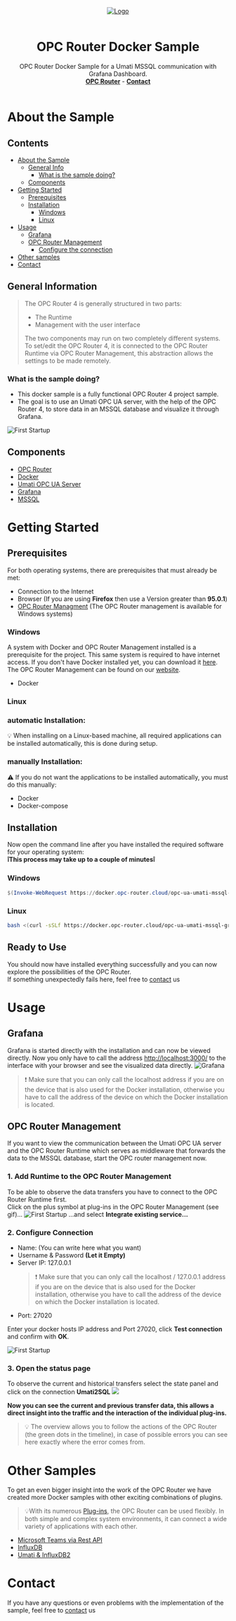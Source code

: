 <div align="center">
  <a href="https://opc-router.com/?utm_source=GitHub&utm_medium=DockerSample&utm_campaign=OpcUaUmatiMssqlGrafana">
    <img src="img/opc_router_logo.png" alt="Logo" >
  </a>
    <br />
    <br />
  <h1 align="center">OPC Router Docker Sample</h1>
  <p align="center">
    OPC Router Docker Sample for a Umati MSSQL communication with Grafana Dashboard.
    <br />
    <a href="https://opc-router.com/?utm_source=GitHub&utm_medium=DockerSample&utm_campaign=OpcUaUmatiMssqlGrafana"><strong>OPC Router</strong></a>
    -
    <a href="https://www.opc-router.com/contact-and-support/?utm_source=GitHub&utm_medium=DockerSample&utm_campaign=OpcUaUmatiMssqlGrafana"><strong>Contact</strong></a>
    <br />
    <br />
  </p>
</div>

# About the Sample
## Contents
* [About the Sample](#About-the-Sample)
  * [General Info](#general-information)
    * [What is the sample doing?](#What-is-the-sample-doing?)
  * [Components](#components)
* [Getting Started](#Getting-Started)
  * [Prerequisites](#Prerequisites)
  * [Installation](#Installation)
    - [Windows](#Windows)
    - [Linux](#Linux)
* [Usage](#usage)
    - [Grafana](#Grafana)
    - [OPC Router Management](#Opc-Router-Management)
      *  [Configure the connection](#2.-Configure-Connection)
* [Other samples](#Other-samples)
* [Contact](#contact)

## General Information
> The OPC Router 4 is generally structured in two parts:
> - The Runtime
> - Management with the user interface
>  
> The two components may run on two completely different systems.  
> To set/edit the OPC Router 4, it is connected to the OPC Router Runtime via OPC Router Management, this abstraction allows the settings to be made remotely.
### **What is the sample doing?**
- This docker sample is a fully functional OPC Router 4 project sample.
- The goal is to use an Umati OPC UA server, with the help of the OPC Router 4, to store data in an MSSQL database and visualize it through Grafana.

![First Startup](./img/Umati-DataDockerSample.png)

## Components
- [OPC Router](https://opc-router.com/?utm_source=GitHub&utm_medium=DockerSample&utm_campaign=OpcUaUmatiMssqlGrafana#test-now)
- [Docker](https://www.docker.com/)
- [Umati OPC UA Server](https://umati.org/)
- [Grafana](https://grafana.com/)
- [MSSQL](https://www.microsoft.com/de-de/sql-server/)

# Getting Started

## **Prerequisites**
For both operating systems, there are prerequisites that must already be met:
- Connection to the Internet
- Browser (If you are using **Firefox** then use a Version greater than **95.0.1**)
- [OPC Router Managment](https://opc-router.com/?utm_source=GitHub&utm_medium=DockerSample&utm_campaign=OpcUaUmatiMssqlGrafana#test-now) (The OPC Router management is available for Windows systems)

### **Windows**
A system with Docker and OPC Router Management installed is a prerequisite for the project. This same system is required to have internet access.
If you don't have Docker installed yet, you can download it [here](https://www.docker.com/get-started). The OPC Router Management can be found on our [website](https://opc-router.com/?utm_source=GitHub&utm_medium=DockerSample&utm_campaign=OpcUaUmatiMssqlGrafana#test-now).
- Docker


### **Linux**


 ### **automatic Installation:**
💡 When installing on a Linux-based machine, all required applications can be installed automatically, this is done during setup.  

### **manually Installation:**
 ⚠️ If you do not want the applications to be installed automatically, you must do this manually:
  - Docker
  - Docker-compose


## **Installation**
Now open the command line after you have installed the required software for your operating system:  
**❕This process may take up to a couple of minutes❕**
### **Windows**
```powershell
$(Invoke-WebRequest https://docker.opc-router.cloud/opc-ua-umati-mssql-grafana/win -UseBasicParsing).Content | iex
```
### **Linux**
````bash
bash <(curl -sSLf https://docker.opc-router.cloud/opc-ua-umati-mssql-grafana/linux)
````  

## **Ready to Use**
You should now have installed everything successfully and you can now explore the possibilities of the OPC Router.  
If something unexpectedly fails here, feel free to [contact](https://www.opc-router.com/contact-and-support/?utm_source=GitHub&utm_medium=DockerSample&utm_campaign=OpcUaUmatiMssqlGrafana) us

# Usage

## **Grafana**
Grafana is started directly with the installation and can now be viewed directly. 
Now you only have to call the address [http://localhost:3000/](http://localhost:3000/d/v972rfT7k/sample-dashboard) to the interface with your browser and see the visualized data directly.
![Grafana](./img/Grafana.png)
> ❗ Make sure that you can only call the localhost address if you are on the device that is also used for the Docker installation, otherwise you have to call the address of the device on which the Docker installation is located.


## **OPC Router Management**
If you want to view the communication between the Umati OPC UA server and the OPC Router Runtime which serves as middleware that forwards the data to the MSSQL database, start the OPC router management now.

### **1. Add Runtime to the OPC Router Management**
To be able to observe the data transfers you have to connect to the OPC Router Runtime first.  
 Click on the plus symbol at plug-ins in the OPC Router Management (see gif)...
![First Startup](./img/Add_Docker.gif)
...and select **Integrate existing service...**


### **2. Configure Connection**
-   Name: (You can write here what you want)
-   Username & Password **(Let it Empty)**
-   Server IP: 127.0.0.1
    > ❗ Make sure that you can only call the localhost / 127.0.0.1 address if you are on the device that is also used for the Docker installation, otherwise you have to call the address of the device on which the Docker installation is located.
-   Port: 27020

Enter your docker hosts IP address and Port 27020, click **Test connection** and confirm with **OK**.

![First Startup](./img/AddDocker.png)

### **3. Open the status page**
To observe the current and historical transfers select the state panel and click on the connection **Umati2SQL**
<img src="./img/UmatiDockerSampleOPCRouter.gif"/>

**Now you can see the current and previous transfer data, this allows a direct insight into the traffic and the interaction of the individual plug-ins.**  
>💡 The overview allows you to follow the actions of the OPC Router (the green dots in the timeline), in case of possible errors you can see here exactly where the error comes from.

# Other Samples
To get an even bigger insight into the work of the OPC Router we have created more Docker samples with other exciting combinations of plugins.

>💡With its numerous [Plug-ins](https://www.opc-router.com/plug-ins/?utm_source=GitHub&utm_medium=DockerSample&utm_campaign=OpcUaUmatiMssqlGrafana), the OPC Router can be used flexibly. In both simple and complex system environments, it can connect a wide variety of applications with each other.
- [Microsoft Teams via Rest API](https://github.com/OPC-Router/opc-ua-uaserver-msteams)
- [InfluxDB](https://github.com/OPC-Router/iot-edge-opc-plc-influx-db)
- [Umati & InfluxDB2](https://github.com/OPC-Router/opc-ua-uaserver-msteams)

# Contact
If you have any questions or even problems with the implementation of the sample, feel free to [contact](https://www.opc-router.com/contact-and-support/?utm_source=GitHub&utm_medium=DockerSample&utm_campaign=OpcUaUmatiMssqlGrafana) us
